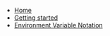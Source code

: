 <!-- docs/_sidebar.md -->

* [Home](/)
* [Getting started](getting-started.md)
* [Environment Variable Notation](environment_variable_notation.md)
